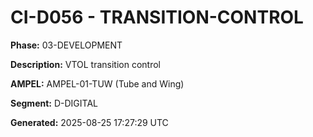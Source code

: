 # CI-D056 - TRANSITION-CONTROL

**Phase:** 03-DEVELOPMENT

**Description:** VTOL transition control

**AMPEL:** AMPEL-01-TUW (Tube and Wing)

**Segment:** D-DIGITAL

**Generated:** 2025-08-25 17:27:29 UTC
